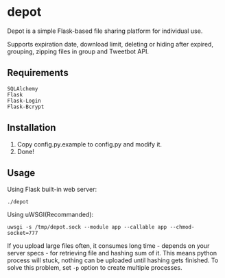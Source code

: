 depot
=====

Depot is a simple Flask-based file sharing platform for individual use.

Supports expiration date, download limit, deleting or hiding after expired, grouping, zipping files in group and Tweetbot API.

## Requirements

```
SQLAlchemy
Flask
Flask-Login
Flask-Bcrypt
```

## Installation

1. Copy config.py.example to config.py and modify it.
2. Done!

## Usage

Using Flask built-in web server:
```
./depot
```

Using uWSGI(Recommanded):
```
uwsgi -s /tmp/depot.sock --module app --callable app --chmod-socket=777
```
If you upload large files often, it consumes long time - depends on your server specs - for retrieving file and hashing sum of it. This means python process will stuck, nothing can be uploaded until hashing gets finished. To solve this problem, set ```-p``` option to create multiple processes.
